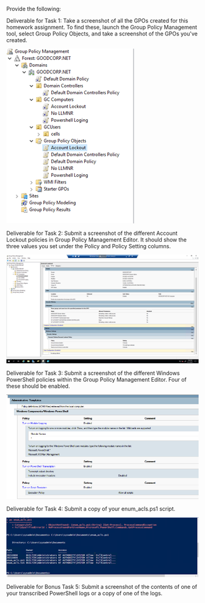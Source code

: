 Provide the following:


Deliverable for Task 1: Take a screenshot of all the GPOs created for this homework assignment. To find these, launch the Group Policy Management tool, select Group Policy Objects, and take a screenshot of the GPOs you've created.


![GPO](Image/Deliverable_for_Task_1.png) 

Deliverable for Task 2: Submit a screenshot of the different Account Lockout policies in Group Policy Management Editor. It should show the three values you set under the Policy and Policy Setting columns.


![GPO](Image/Deliverable_for_Task_2.png)

Deliverable for Task 3: Submit a screenshot of the different Windows PowerShell policies within the Group Policy Management Editor. Four of these should be enabled.




![GPO](Image/Deliverable_for_Task_3.png)

Deliverable for Task 4: Submit a copy of your enum_acls.ps1 script.





![GPO](Image/Deliverable_for_Bonus_Task_5.png)

Deliverable for Bonus Task 5: Submit a screenshot of the contents of one of your transcribed PowerShell logs or a copy of one of the logs.